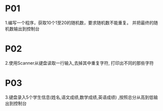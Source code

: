 # P01 
1.编写一个程序，获取10个1至20的随机数，要求随机数不能重复。
并把最终的随机数输出到控制台
# P02
2.使用Scanner从键盘读取一行输入,去掉其中重复字符, 
打印出不同的那些字符
# P03
3.键盘录入5个学生信息(姓名,语文成绩,数学成绩,英语成绩)
,按照总分从高到低输出到控制台
